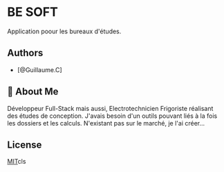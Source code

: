 # BE SOFT
Application poour les bureaux d'études.

## Authors
- [@Guillaume.C]

## 🚀 About Me
Développeur Full-Stack mais aussi, Electrotechnicien Frigoriste réalisant des études de conception. J'avais besoin d'un outils pouvant liés à la fois les dossiers et les calculs. N'existant pas sur le marché, je l'ai créer...

## License

[MIT](https://choosealicense.com/licenses/mit/)cls

